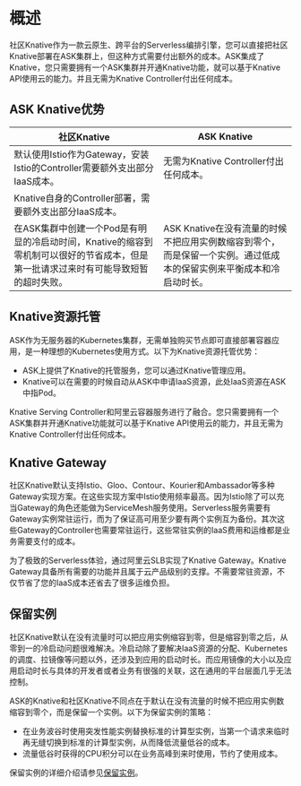 # 概述

社区Knative作为一款云原生、跨平台的Serverless编排引擎，您可以直接把社区Knative部署在ASK集群上，但这种方式需要付出额外的成本。ASK集成了Knative，您只需要拥有一个ASK集群并开通Knative功能，就可以基于Knative API使用云的能力。并且无需为Knative Controller付出任何成本。

## ASK Knative优势

|社区Knative|ASK Knative|
|---------|-----------|
|默认使用Istio作为Gateway，安装Istio的Controller需要额外支出部分IaaS成本。|无需为Knative Controller付出任何成本。|
|Knative自身的Controller部署，需要额外支出部分IaaS成本。|
|在ASK集群中创建一个Pod是有明显的冷启动时间，Knative的缩容到零机制可以很好的节省成本，但是第一批请求过来时有可能导致短暂的超时失败。|ASK Knative在没有流量的时候不把应用实例数缩容到零个，而是保留一个实例。通过低成本的保留实例来平衡成本和冷启动时长。|

## Knative资源托管

ASK作为无服务器的Kubernetes集群，无需单独购买节点即可直接部署容器应用，是一种理想的Kubernetes使用方式。以下为Knative资源托管优势：

-   ASK上提供了Knative的托管服务，您可以通过Knative管理应用。
-   Knative可以在需要的时候自动从ASK中申请IaaS资源，此处laaS资源在ASK中指Pod。

Knative Serving Controller和阿里云容器服务进行了融合。您只需要拥有一个ASK集群并开通Knative功能就可以基于Knative API使用云的能力，并且无需为Knative Controller付出任何成本。

## Knative Gateway

社区Knative默认支持Istio、Gloo、Contour、Kourier和Ambassador等多种Gateway实现方案。在这些实现方案中Istio使用频率最高。因为Istio除了可以充当Gateway的角色还能做为ServiceMesh服务使用。Serverless服务需要有Gateway实例常驻运行，而为了保证高可用至少要有两个实例互为备份。其次这些Gateway的Controller也需要常驻运行，这些常驻实例的IaaS费用和运维都是业务需要支付的成本。

为了极致的Serverless体验，通过阿里云SLB实现了Knative Gateway。Knative Gateway具备所有需要的功能并且属于云产品级别的支撑。不需要常驻资源，不仅节省了您的IaaS成本还省去了很多运维负担。

## 保留实例

社区Knative默认在没有流量时可以把应用实例缩容到零，但是缩容到零之后，从零到一的冷启动问题很难解决。冷启动除了要解决IaaS资源的分配、Kubernetes的调度、拉镜像等问题以外，还涉及到应用的启动时长。而应用镜像的大小以及应用启动时长与具体的开发者或者业务有很强的关联，这在通用的平台层面几乎无法控制。

ASK的Knative和社区Knative不同点在于默认在没有流量的时候不把应用实例数缩容到零个，而是保留一个实例。以下为保留实例的策略：

-   在业务波谷时使用突发性能实例替换标准的计算型实例，当第一个请求来临时再无缝切换到标准的计算型实例，从而降低流量低谷的成本。
-   流量低谷时获得的CPU积分可以在业务高峰到来时使用，节约了使用成本。

保留实例的详细介绍请参见[保留实例]()。

